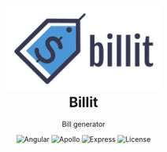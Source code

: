 <h1 align="center">
  <a href="https://github.com/megazordranger/billit" title="Billit">
    <img alt="billit logo" src="https://raw.githubusercontent.com/megazordranger/billit/master/client/billit/src/assets/img/logo.png"/>
  </a>
  <br />
  Billit
</h1>

<p align="center">
  Bill generator
</p>

<div align="center">
    <img alt="Angular" src="https://img.shields.io/badge/client-angular-d32f2f" />
    <img alt="Apollo" src="https://img.shields.io/badge/api-apollo%20graphql-3f20ba" />
    <img alt="Express" src="https://img.shields.io/badge/server-express-brightgreen" />
    <img alt="License" src="https://img.shields.io/badge/license-MIT-green" />
</div>